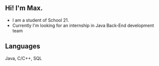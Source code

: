 ## Hi! I'm Max.
 -  I am a student of School 21.
 -  Currently I'm looking for an internship in Java Back-End development team
## Languages
Java, C/C++, SQL
